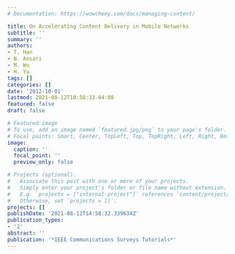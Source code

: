 ```yaml
---
# Documentation: https://wowchemy.com/docs/managing-content/

title: On Accelerating Content Delivery in Mobile Networks
subtitle: ''
summary: ''
authors:
- T. Han
- N. Ansari
- M. Wu
- H. Yu
tags: []
categories: []
date: '2012-10-01'
lastmod: 2021-08-12T10:58:33-04:00
featured: false
draft: false

# Featured image
# To use, add an image named `featured.jpg/png` to your page's folder.
# Focal points: Smart, Center, TopLeft, Top, TopRight, Left, Right, BottomLeft, Bottom, BottomRight.
image:
  caption: ''
  focal_point: ''
  preview_only: false

# Projects (optional).
#   Associate this post with one or more of your projects.
#   Simply enter your project's folder or file name without extension.
#   E.g. `projects = ["internal-project"]` references `content/project/deep-learning/index.md`.
#   Otherwise, set `projects = []`.
projects: []
publishDate: '2021-08-12T14:58:32.339634Z'
publication_types:
- '2'
abstract: ''
publication: '*IEEE Communications Surveys Tutorials*'
---
```

